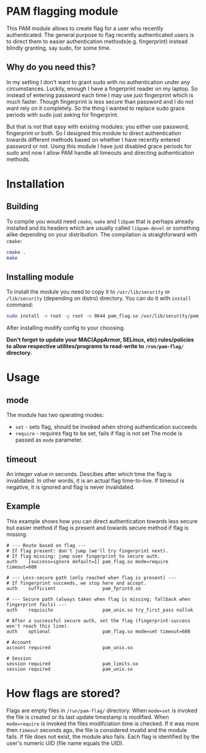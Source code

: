 # PAM flagging module
This PAM module allows to create flag for a user who recently authenticated. 
The general purpose to flag recently authenticated users is to direct them to easier
authentication methods(e.g. fingerprint) instead blindly granting, say sudo, for some time.

## Why do you need this?
In my setting I don't want to grant sudo with no authentication under any circumstances.
Luckily, enough I have a fingerprint reader on my laptop. So instead of entering password each time
I may use just fingerprint which is much faster. 
Though fingerprint is less secure than password and I do not want rely on it completely. 
So the thing I wanted to replace sudo grace periods with sudo just asking for fingerprint.

But that is not that easy with existing modules: you either use password, fingerprint or both.
So I designed this module to direct authentication towards different methods based on 
whether I have recently entered password or not. Using this module I have just disabled grace periods
for sudo and now I allow PAM handle all timeouts and directing authentication methods.

# Installation
## Building
To compile you would need `cmake`, `make` and `libpam` that is perhaps already installed and its headers which are usually called
`libpam-devel` or something alike depending on your distribution.
The compilation is straighforward with `cmake`:
```bash
cmake .
make
```
## Installing module
To install the module you need to copy it to `/usr/lib/security` or `/lib/security` (depending on distro) directory.
You can do it with `install` command:
```bash
sudo install -o root -g root -m 0644 pam_flag.so /usr/lib/security/pam_flag.so
```
After installing modify config to your choosing.

**Don't forget to update your MAC(AppArmor, SELinux, etc) rules/policies to allow respective utilites/programs
to read-write to `/run/pam-flag/` directory.**

# Usage
## mode
The module has two operating modes:
* `set` - sets flag, should be invoked when strong authentication succeeds
* `require` - requires flag to be set, fails if flag is not set
The mode is passed as `mode` parameter.
## timeout
An integer value in seconds. Descibes after which time the flag is invalidated.
In other words, it is an actual flag time-to-live.
If timeout is negative, it is ignored and flag is never invalidated.
## Example
This example shows how you can direct authentication towards less secure but easier method if flag is present
and towards secure method if flag is missing.
```
# --- Route based on flag ---
# If flag present: don't jump (we'll try fingerprint next).
# If flag missing: jump over fingerprint to secure auth.
auth    [success=ignore default=1] pam_flag.so mode=require timeout=600

# --- Less-secure path (only reached when flag is present) ---
# If fingerprint succeeds, we stop here and accept.
auth    sufficient                 pam_fprintd.so

# --- Secure path (always taken when flag is missing; fallback when fingerprint fails) ---
auth    requisite                  pam_unix.so try_first_pass nullok

# After a successful secure auth, set the flag (fingerprint-success won't reach this line).
auth    optional                   pam_flag.so mode=set timeout=600

# Account
account required                   pam_unix.so

# Session
session required                   pam_limits.so
session required                   pam_unix.so
```

# How flags are stored?
Flags are empty files in `/run/pam-flag/` directory. 
When `mode=set` is invoked the file is created or its last update timestamp is modified.
When `mode=require` is invoked the files modifciation time is checked. If it was more then `timeout` seconds ago,
the file is considered invalid and the module fails. If file does not exist, the module also fails.
Each flag is identified by the user's numeric UID (file name equals the UID).